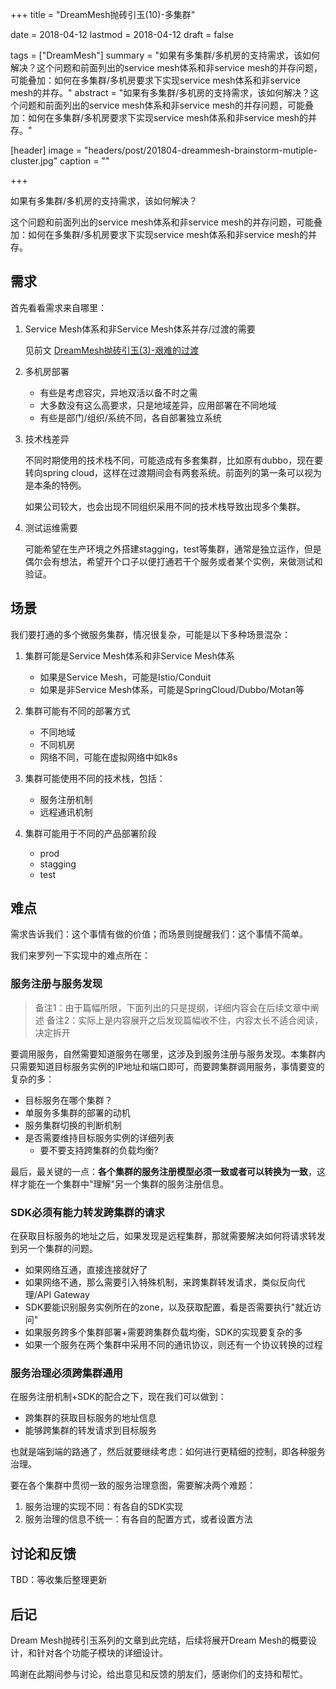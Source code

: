 +++
title = "DreamMesh抛砖引玉(10)-多集群"

date = 2018-04-12
lastmod = 2018-04-12
draft = false

tags = ["DreamMesh"]
summary = "如果有多集群/多机房的支持需求，该如何解决？这个问题和前面列出的service mesh体系和非service mesh的并存问题，可能叠加：如何在多集群/多机房要求下实现service mesh体系和非service mesh的并存。"
abstract = "如果有多集群/多机房的支持需求，该如何解决？这个问题和前面列出的service mesh体系和非service mesh的并存问题，可能叠加：如何在多集群/多机房要求下实现service mesh体系和非service mesh的并存。"

[header]
image = "headers/post/201804-dreammesh-brainstorm-mutiple-cluster.jpg"
caption = ""

+++

如果有多集群/多机房的支持需求，该如何解决？

这个问题和前面列出的service mesh体系和非service mesh的并存问题，可能叠加：如何在多集群/多机房要求下实现service mesh体系和非service mesh的并存。

## 需求

首先看看需求来自哪里：

1. Service Mesh体系和非Service Mesh体系并存/过渡的需要

	见前文 [DreamMesh抛砖引玉(3)-艰难的过渡](../201802-dreammesh-brainstorm-transition/)

2. 多机房部署

	- 有些是考虑容灾，异地双活以备不时之需
	- 大多数没有这么高要求，只是地域差异，应用部署在不同地域
	- 有些是部门/组织/系统不同，各自部署独立系统

3. 技术栈差异

	不同时期使用的技术栈不同，可能造成有多套集群，比如原有dubbo，现在要转向spring cloud，这样在过渡期间会有两套系统。前面列的第一条可以视为是本条的特例。

	如果公司较大，也会出现不同组织采用不同的技术栈导致出现多个集群。

4. 测试运维需要

	可能希望在生产环境之外搭建stagging，test等集群，通常是独立运作，但是偶尔会有想法，希望开个口子以便打通若干个服务或者某个实例，来做测试和验证。

## 场景

我们要打通的多个微服务集群，情况很复杂，可能是以下多种场景混杂：

1. 集群可能是Service Mesh体系和非Service Mesh体系

	- 如果是Service Mesh，可能是Istio/Conduit
	- 如果是非Service Mesh体系，可能是SpringCloud/Dubbo/Motan等

1. 集群可能有不同的部署方式

	- 不同地域
    - 不同机房
    - 网络不同，可能在虚拟网络中如k8s

1. 集群可能使用不同的技术栈，包括：

	- 服务注册机制
	- 远程通讯机制

1. 集群可能用于不同的产品部署阶段

	- prod
	- stagging
	- test

## 难点

需求告诉我们：这个事情有做的价值；而场景则提醒我们：这个事情不简单。

我们来罗列一下实现中的难点所在：

### 服务注册与服务发现

> 备注1：由于篇幅所限，下面列出的只是提纲，详细内容会在后续文章中阐述
> 备注2：实际上是内容展开之后发现篇幅收不住，内容太长不适合阅读，决定拆开

要调用服务，自然需要知道服务在哪里，这涉及到服务注册与服务发现。本集群内只需要知道目标服务实例的IP地址和端口即可，而要跨集群调用服务，事情要变的复杂的多：

* 目标服务在哪个集群？
* 单服务多集群的部署的动机
* 服务集群切换的判断机制
* 是否需要维持目标服务实例的详细列表
  - 要不要支持跨集群的负载均衡?

最后，最关键的一点：__各个集群的服务注册模型必须一致或者可以转换为一致__，这样才能在一个集群中"理解"另一个集群的服务注册信息。

### SDK必须有能力转发跨集群的请求

在获取目标服务的地址之后，如果发现是远程集群，那就需要解决如何将请求转发到另一个集群的问题。

* 如果网络互通，直接连接就好了
* 如果网络不通，那么需要引入特殊机制，来跨集群转发请求，类似反向代理/API Gateway
* SDK要能识别服务实例所在的zone，以及获取配置，看是否需要执行"就近访问"
* 如果服务跨多个集群部署+需要跨集群负载均衡，SDK的实现要复杂的多
* 如果一个服务在两个集群中采用不同的通讯协议，则还有一个协议转换的过程 

### 服务治理必须跨集群通用

在服务注册机制+SDK的配合之下，现在我们可以做到：

* 跨集群的获取目标服务的地址信息
* 能够跨集群的转发请求到目标服务

也就是端到端的路通了，然后就要继续考虑：如何进行更精细的控制，即各种服务治理。

要在各个集群中贯彻一致的服务治理意图，需要解决两个难题：

1. 服务治理的实现不同：有各自的SDK实现
2. 服务治理的信息不统一：有各自的配置方式，或者设置方法

## 讨论和反馈

TBD：等收集后整理更新

## 后记

Dream Mesh抛砖引玉系列的文章到此完结，后续将展开Dream Mesh的概要设计，和针对各个功能子模块的详细设计。

鸣谢在此期间参与讨论，给出意见和反馈的朋友们，感谢你们的支持和帮忙。
